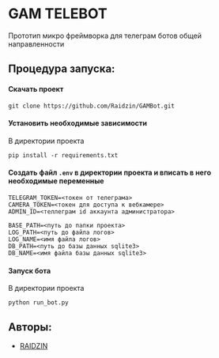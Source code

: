 # GAM TELEBOT
Прототип микро фреймворка для телеграм ботов общей направленности

## Процедура запуска:

#### Скачать проект
`git clone https://github.com/Raidzin/GAMBot.git`

#### Установить необходимые зависимости

В директории проекта

`pip install -r requirements.txt`

#### Создать файл `.env` в директории проекта и вписать в него необходимые переменные
```
TELEGRAM_TOKEN=<токен от телеграма>
CAMERA_TOKEN=<токен для доступа к вебкамере>
ADMIN_ID=<теллеграм id аккаунта администратора>

BASE_PATH=<путь до папки проекта>
LOG_PATH=<путь до файла логов>
LOG_NAME=<имя файла логов>
DB_PATH=<путь до базы данных sqlite3>
DB_NAME=<имя файла базы данных sqlite3>
```

#### Запуск бота
 
В директории проекта

`python run_bot.py`

## Авторы:

- [RAIDZIN](https://github.com/Raidzin)